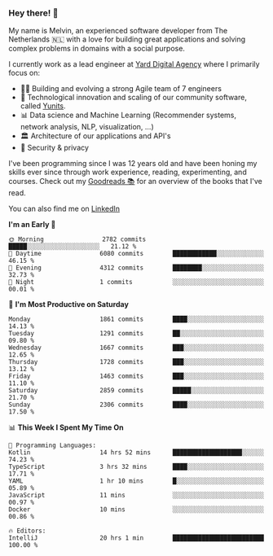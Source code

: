 ### Hey there! 👋

My name is Melvin, an experienced software developer from The Netherlands 🇳🇱 with a love for building great applications and solving complex problems in domains with a social purpose. 

I currently work as a lead engineer at [Yard Digital Agency](https://github.com/yardinternet) where I primarily focus on:

* 👏🏼 Building and evolving a strong Agile team of 7 engineers
* 🚀 Technological innovation and scaling of our community software, called [Yunits](https://www.yunits.com/).
* 📊 Data science and Machine Learning (Recommender systems, network analysis, NLP, visualization, ...)
* 🏛 Architecture of our applications and API's
* 🔐 Security & privacy

I've been programming since I was 12 years old and have been honing my skills ever since through work experience, reading, experimenting, and courses.
Check out my [Goodreads 📚](https://goodreads.com/melvinkoopmans) for an overview of the books that I've read. 

You can also find me on [LinkedIn](https://www.linkedin.com/in/melvinkoopmans)

<!--START_SECTION:waka-->
**I'm an Early 🐤** 

```text
🌞 Morning                2782 commits        █████░░░░░░░░░░░░░░░░░░░░   21.12 % 
🌆 Daytime                6080 commits        ████████████░░░░░░░░░░░░░   46.15 % 
🌃 Evening                4312 commits        ████████░░░░░░░░░░░░░░░░░   32.73 % 
🌙 Night                  1 commits           ░░░░░░░░░░░░░░░░░░░░░░░░░   00.01 % 
```
📅 **I'm Most Productive on Saturday** 

```text
Monday                   1861 commits        ████░░░░░░░░░░░░░░░░░░░░░   14.13 % 
Tuesday                  1291 commits        ██░░░░░░░░░░░░░░░░░░░░░░░   09.80 % 
Wednesday                1667 commits        ███░░░░░░░░░░░░░░░░░░░░░░   12.65 % 
Thursday                 1728 commits        ███░░░░░░░░░░░░░░░░░░░░░░   13.12 % 
Friday                   1463 commits        ███░░░░░░░░░░░░░░░░░░░░░░   11.10 % 
Saturday                 2859 commits        █████░░░░░░░░░░░░░░░░░░░░   21.70 % 
Sunday                   2306 commits        ████░░░░░░░░░░░░░░░░░░░░░   17.50 % 
```


📊 **This Week I Spent My Time On** 

```text
💬 Programming Languages: 
Kotlin                   14 hrs 52 mins      ███████████████████░░░░░░   74.23 % 
TypeScript               3 hrs 32 mins       ████░░░░░░░░░░░░░░░░░░░░░   17.71 % 
YAML                     1 hr 10 mins        █░░░░░░░░░░░░░░░░░░░░░░░░   05.89 % 
JavaScript               11 mins             ░░░░░░░░░░░░░░░░░░░░░░░░░   00.97 % 
Docker                   10 mins             ░░░░░░░░░░░░░░░░░░░░░░░░░   00.86 % 

🔥 Editors: 
IntelliJ                 20 hrs 1 min        █████████████████████████   100.00 % 
```


<!--END_SECTION:waka-->
